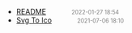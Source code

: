   - [README]()<span style="padding-left:2em;color:orange"></span><span style="color:gray;font-size:.8em;padding-left:2em">2022-01-27 18:54</span>
  - [Svg To Ico](svg-to-ico)<span style="padding-left:2em;color:orange"></span><span style="color:gray;font-size:.8em;padding-left:2em">2021-07-06 18:10</span>
